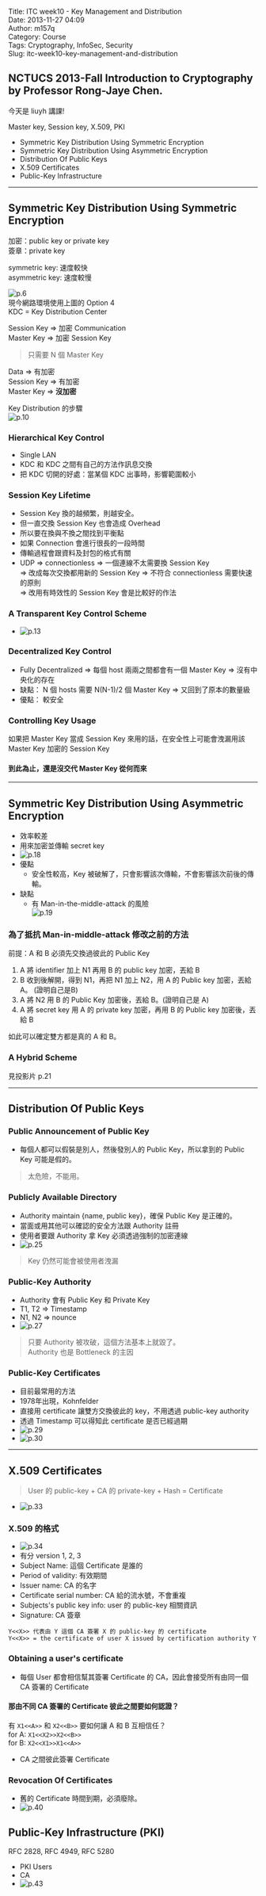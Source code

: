 Title: ITC week10 - Key Management and Distribution  
Date: 2013-11-27 04:09  
Author: m157q  
Category: Course  
Tags: Cryptography, InfoSec, Security  
Slug: itc-week10-key-management-and-distribution  
  
  
## NCTUCS 2013-Fall Introduction to Cryptography by Professor Rong-Jaye Chen.  
  
今天是 liuyh 講課!  
  
Master key, Session key, X.509, PKI  
  
+ Symmetric Key Distribution Using Symmetric Encryption  
+ Symmetric Key Distribution Using Asymmetric Encryption  
+ Distribution Of Public Keys  
+ X.509 Certificates  
+ Public-Key Infrastructure  
  
---  
  
## Symmetric Key Distribution Using Symmetric Encryption  
  
加密：public key or private key  
簽章：private key  
  
symmetric key: 速度較快  
asymmetric key: 速度較慢  
  
![p.6](/files/itc-week10-key-management-and-distribution/p6.jpg)  
現今網路環境使用上圖的 Option 4  
KDC = Key Distribution Center  
  
Session Key => 加密 Communication  
Master Key => 加密 Session Key  
  
> 只需要 N 個 Master Key  
  
Data => 有加密  
Session Key => 有加密  
Master Key => **沒加密**  
  
Key Distribution 的步驟  
![p.10](/files/itc-week10-key-management-and-distribution/p10.jpg)  
  
### Hierarchical Key Control  
+ Single LAN  
+ KDC 和 KDC 之間有自己的方法作訊息交換  
+ 把 KDC 切開的好處：當某個 KDC 出事時，影響範圍較小  
  
### Session Key Lifetime  
+ Session Key 換的越頻繁，則越安全。  
+ 但一直交換 Session Key 也會造成 Overhead  
+ 所以要在換與不換之間找到平衡點  
+ 如果 Connection 會進行很長的一段時間  
+ 傳輸過程會跟資料及封包的格式有關  
+ UDP => connectionless => 一個連線不太需要換 Session Key  
=> 改成每次交換都用新的 Session Key => 不符合 connectionless 需要快速的原則  
=> 改用有時效性的 Session Key 會是比較好的作法  
  
### A Transparent Key Control Scheme  
+ ![p.13](/files/itc-week10-key-management-and-distribution/p13.jpg)  
  
### Decentralized Key Control  
+ Fully Decentralized => 每個 host 兩兩之間都會有一個 Master Key => 沒有中央化的存在  
+ 缺點： N 個 hosts 需要 N(N-1)/2 個 Master Key => 又回到了原本的數量級  
+ 優點： 較安全  
  
### Controlling Key Usage  
如果把 Master Key 當成 Session Key 來用的話，在安全性上可能會洩漏用該 Master Key 加密的 Session Key  
  
#### 到此為止，還是沒交代 Master Key 從何而來  
  
---  
## Symmetric Key Distribution Using Asymmetric Encryption  
+ 效率較差  
+ 用來加密並傳輸 secret key  
+ ![p.18](/files/itc-week10-key-management-and-distribution/p18.jpg)  
+ 優點  
    + 安全性較高，Key 被破解了，只會影響該次傳輸，不會影響該次前後的傳輸。  
+ 缺點  
    + 有 Man-in-the-middle-attack 的風險  
        ![p.19](/files/itc-week10-key-management-and-distribution/p19.jpg)  
  
### 為了抵抗 Man-in-middle-attack 修改之前的方法  
前提：A 和 B 必須先交換過彼此的 Public Key  
1. A 將 identifier 加上 N1 再用 B 的 public key 加密，丟給 B  
2. B 收到後解開，得到 N1，再把 N1 加上 N2，用 A 的 Public key 加密，丟給 A。 (證明自己是B)  
3. A 將 N2 用 B 的 Public Key 加密後，丟給 B。(證明自己是 A)  
4. A 將 secret key 用 A 的 private key 加密，再用 B 的 Public key 加密後，丟給 B  
  
如此可以確定雙方都是真的 A 和 B。  
  
### A Hybrid Scheme  
見投影片 p.21  
  
  
---  
## Distribution Of Public Keys  
### Public Announcement of Public Key  
+ 每個人都可以假裝是別人，然後發別人的 Public Key，所以拿到的 Public Key 可能是假的。  
  
> 太危險，不能用。  
  
### Publicly Available Directory  
+ Authority maintain {name, public key}，確保 Public Key 是正確的。  
+ 當面或用其他可以確認的安全方法跟 Authority 註冊  
+ 使用者要跟 Authority 拿 Key 必須透過強制的加密連線  
+ ![p.25](/files/itc-week10-key-management-and-distribution/p25.jpg)  
  
> Key 仍然可能會被使用者洩漏  
  
### Public-Key Authority  
+ Authority 會有 Public Key 和 Private Key  
+ T1, T2 => Timestamp  
+ N1, N2 => nounce  
+ ![p.27](/files/itc-week10-key-management-and-distribution/p27.jpg)  
  
> 只要 Authority 被攻破，這個方法基本上就毀了。  
> Authority 也是 Bottleneck 的主因  
  
### Public-Key Certificates  
+ 目前最常用的方法  
+ 1978年出現，Kohnfelder  
+ 直接用 certificate 讓雙方交換彼此的 key，不用透過 public-key authority  
+ 透過 Timestamp 可以得知此 certificate 是否已經過期  
+ ![p.29](/files/itc-week10-key-management-and-distribution/p29.jpg)  
+ ![p.30](/files/itc-week10-key-management-and-distribution/p30.jpg)  
  
---  
## X.509 Certificates  
  
> User 的 public-key + CA 的 private-key + Hash = Certificate  
  
+ ![p.33](/files/itc-week10-key-management-and-distribution/p33.jpg)  
  
### X.509 的格式  
+ ![p.34](/files/itc-week10-key-management-and-distribution/p34.jpg)  
+ 有分 version 1, 2, 3  
+ Subject Name: 這個 Certificate 是誰的  
+ Period of validity: 有效期間  
+ Issuer name: CA 的名字  
+ Certificate serial number: CA 給的流水號，不會重複  
+ Subjects's public key info: user 的 public-key 相關資訊  
+ Signature: CA 簽章  
  
`Y<<X>> 代表由 Y 這個 CA 簽署 X 的 public-key 的 certificate`  
`Y<<X>> = the certificate of user X issued by certification authority Y`  
  
### Obtaining a user's certificate  
+ 每個 User 都會相信幫其簽署 Certificate 的 CA，因此會接受所有由同一個 CA 簽署的 Certificate  
  
#### 那由不同 CA 簽署的 Certificate 彼此之間要如何認證？  
有 `X1<<A>>` 和  `X2<<B>>` 要如何讓 A 和 B 互相信任？  
for A: `X1<<X2>>X2<<B>>`  
for B: `X2<<X1>>X1<<A>>`  
  
+ CA 之間彼此簽署 Certificate  
  
### Revocation Of Certificates  
+ 舊的 Certificate 時間到期，必須廢除。  
+ ![p.40](/files/itc-week10-key-management-and-distribution/p40.jpg)  
  
## Public-Key Infrastructure (PKI)  
RFC 2828, RFC 4949, RFC 5280  
+ PKI Users  
+ CA  
+ ![p.43](/files/itc-week10-key-management-and-distribution/p43.jpg)  
